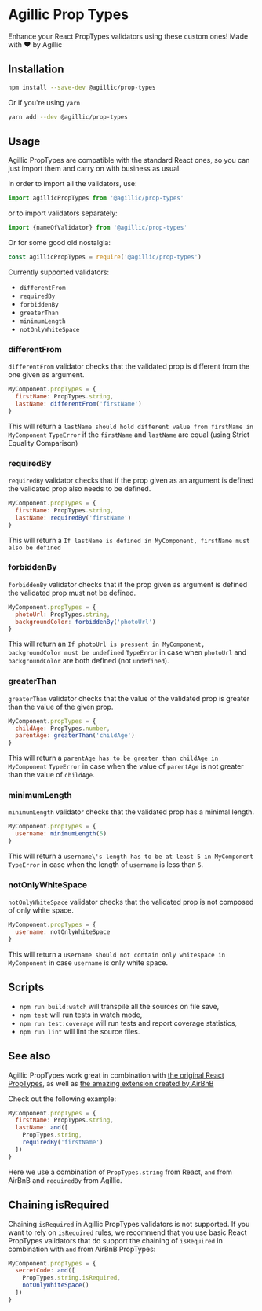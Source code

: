 # Agillic Prop Types 

Enhance your React PropTypes validators using these custom ones!
Made with :heart: by Agillic

## Installation

```sh
npm install --save-dev @agillic/prop-types
```

Or if you're using `yarn`

```sh
yarn add --dev @agillic/prop-types
```

## Usage

Agillic PropTypes are compatible with the standard React ones, so you can just import them and carry on with business as usual.

In order to import all the validators, use:

```javascript
import agillicPropTypes from '@agillic/prop-types'
```

or to import validators separately:

```javascript
import {nameOfValidator} from '@agillic/prop-types'
```

Or for some good old nostalgia:

```javascript
const agillicPropTypes = require('@agillic/prop-types')
```

Currently supported validators:

- `differentFrom`
- `requiredBy`
- `forbiddenBy`
- `greaterThan`
- `minimumLength`
- `notOnlyWhiteSpace`

### differentFrom

`differentFrom` validator checks that the validated prop is different from the one given as argument.

```javascript
MyComponent.propTypes = {
  firstName: PropTypes.string,
  lastName: differentFrom('firstName')
}
```

This will return a `lastName should hold different value from firstName in MyComponent` `TypeError` if the `firstName` and `lastName` are equal (using Strict Equality Comparison)

### requiredBy

`requiredBy` validator checks that if the prop given as an argument is defined the validated prop also needs to be defined.

```javascript
MyComponent.propTypes = {
  firstName: PropTypes.string,
  lastName: requiredBy('firstName')
}
```

This will return a `If lastName is defined in MyComponent, firstName must also be defined`

### forbiddenBy

`forbiddenBy` validator checks that if the prop given as argument is defined the validated prop must not be defined.

```javascript
MyComponent.propTypes = {
  photoUrl: PropTypes.string,
  backgroundColor: forbiddenBy('photoUrl')
}
```

This will return an `If photoUrl is pressent in MyComponent, backgroundColor must be undefined` `TypeError` in case when `photoUrl` and `backgroundColor` are both defined (not `undefined`).

### greaterThan

`greaterThan` validator checks that the value of the validated prop is greater than the value of the given prop.

```javascript
MyComponent.propTypes = {
  childAge: PropTypes.number,
  parentAge: greaterThan('childAge')
}
```

This will return a `parentAge has to be greater than childAge in MyComponent` `TypeError` in case when the value of `parentAge` is not greater than the value of `childAge`.

### minimumLength

`minimumLength` validator checks that the validated prop has a minimal length.

```javascript
MyComponent.propTypes = {
  username: minimumLength(5)
}
```

This will return a `username\'s length has to be at least 5 in MyComponent` `TypeError` in case when the length of `username` is less than `5`.

### notOnlyWhiteSpace

`notOnlyWhiteSpace` validator checks that the validated prop is not composed of only white space.

```javascript
MyComponent.propTypes = {
  username: notOnlyWhiteSpace
}
```

This will return a `username should not contain only whitespace in MyComponent` in case `username` is only white space.

## Scripts

- `npm run build:watch` will transpile all the sources on file save,
- `npm test` will run tests in watch mode,
- `npm run test:coverage` will run tests and report coverage statistics,
- `npm run lint` will lint the source files.

## See also
Agillic PropTypes work great in combination with [the original React PropTypes](https://reactjs.org/docs/typechecking-with-proptypes.html), as well as [the amazing extension created by AirBnB](https://github.com/airbnb/prop-types)

Check out the following example:

```javascript
MyComponent.propTypes = {
  firstName: PropTypes.string,
  lastName: and([ 
    PropTypes.string,
    requiredBy('firstName')
  ])
}
```

Here we use a combination of `PropTypes.string` from React, `and` from AirBnB and `requiredBy` from Agillic.

## Chaining isRequired

Chaining `isRequired` in Agillic PropTypes validators is not supported. If you want to rely on `isRequired` rules, we recommend that you use basic React PropTypes validators that do support the chaining of `isRequired` in combination with `and` from AirBnB PropTypes:

```javascript
MyComponent.propTypes = {
  secretCode: and([ 
    PropTypes.string.isRequired,
    notOnlyWhiteSpace()
  ])
}

```


